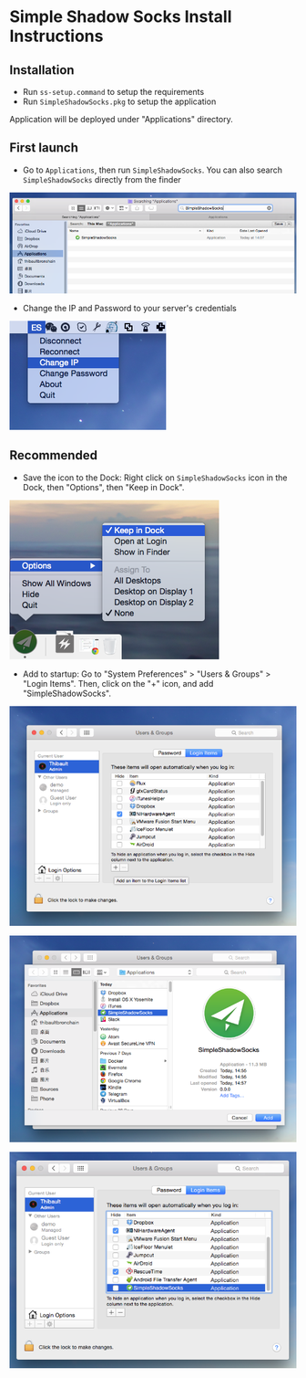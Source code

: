 # Simple Shadow Socks Install Instructions

## Installation

- Run `ss-setup.command` to setup the requirements
- Run `SimpleShadowSocks.pkg` to setup the application

Application will be deployed under "Applications" directory.

## First launch

- Go to `Applications`, then run `SimpleShadowSocks`. You can also search `SimpleShadowSocks` directly from the finder

![](resources/find.png)

- Change the IP and Password to your server's credentials

![](resources/change.png)

## Recommended

- Save the icon to the Dock: Right click on `SimpleShadowSocks` icon in the Dock, then "Options", then "Keep in Dock".

![](resources/keep.png)

- Add to startup: Go to "System Preferences" > "Users & Groups" > "Login Items". Then, click on the "+" icon, and add "SimpleShadowSocks".

![](resources/add_startup.png)

![](resources/choose_startup.png)

![](resources/startup.png)
